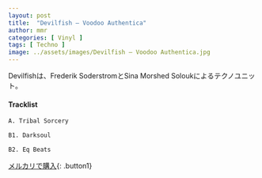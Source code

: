 ```yaml
---
layout: post
title:  "Devilfish – Voodoo Authentica"
author: mmr
categories: [ Vinyl ]
tags: [ Techno ]
image: ../assets/images/Devilfish – Voodoo Authentica.jpg
---
```


Devilfishは、Frederik SoderstromとSina Morshed Soloukによるテクノユニット。

#### Tracklist
```md
A. Tribal Sorcery

B1. Darksoul

B2. Eq Beats
```

[メルカリで購入](https://jp.mercari.com/item/m43307213572){: .button1}

